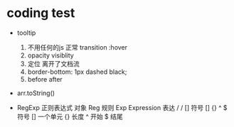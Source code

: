 # coding test

- tooltip
    1. 不用任何的js 
        正常 transition
        :hover
    2. opacity
        visiblity
    3. 定位
        离开了文档流
    4. border-bottom: 1px dashed black;
    5. before after

- arr.toString() 

- RegExp 正则表达式 对象
    Reg 规则
    Exp Expression 表达
    /  / [] 符号
    [] {} ^ $ 符号
    [] 一个单元 {} 长度
    ^ 开始 $ 结尾
